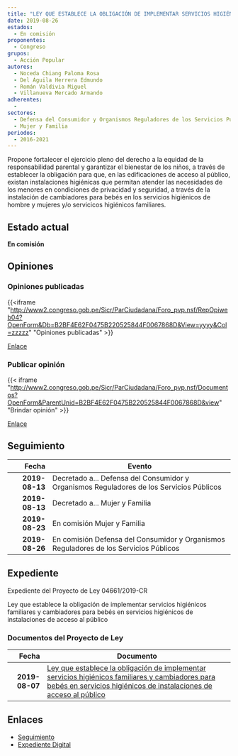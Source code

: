 ```yaml
---
title: "LEY QUE ESTABLECE LA OBLIGACIÓN DE IMPLEMENTAR SERVICIOS HIGIÉNICOS FAMILIARES Y CAMBIADORES PARA BEBÉS EN SERVICIOS HIGIÉNICOS DE INSTALACIONES DE ACCESO AL PÚBLICO"
date: 2019-08-26
estados: 
  - En comisión
proponentes: 
  - Congreso
grupos: 
  - Acción Popular
autores: 
  - Noceda Chiang Paloma Rosa
  - Del Águila Herrera Edmundo
  - Román Valdivia Miguel
  - Villanueva Mercado Armando
adherentes: 
  - 
sectores: 
  - Defensa del Consumidor y Organismos Reguladores de los Servicios Públicos
  - Mujer y Familia
periodos: 
  - 2016-2021
---
```


Propone fortalecer el ejercicio pleno del derecho a la equidad de la responsabilidad parental y garantizar el bienestar de los niños, a través de establecer la obligación para que, en las edificaciones de acceso al público, existan instalaciones higiénicas que permitan atender las necesidades de los menores en condiciones de privacidad y seguridad, a través de la instalación de cambiadores para bebés en los servicios higiénicos de hombre y mujeres y/o servicicos higiénicos familiares.


## Estado actual

**En comisión**

## Opiniones

### Opiniones publicadas

{{<iframe "http://www2.congreso.gob.pe/Sicr/ParCiudadana/Foro_pvp.nsf/RepOpiweb04?OpenForm&Db=B2BF4E62F0475B220525844F0067868D&View=yyyy&Col=zzzzz" "Opiniones publicadas" >}}

[Enlace](http://www2.congreso.gob.pe/Sicr/ParCiudadana/Foro_pvp.nsf/RepOpiweb04?OpenForm&Db=B2BF4E62F0475B220525844F0067868D&View=yyyy&Col=zzzzz)
### Publicar opinión

{{< iframe "http://www2.congreso.gob.pe/Sicr/ParCiudadana/Foro_pvp.nsf/Documentos?OpenForm&ParentUnid=B2BF4E62F0475B220525844F0067868D&view" "Brindar opinión" >}}

[Enlace](http://www2.congreso.gob.pe/Sicr/ParCiudadana/Foro_pvp.nsf/Documentos?OpenForm&ParentUnid=B2BF4E62F0475B220525844F0067868D&view)

## Seguimiento

| Fecha | Evento |
|------:|--------|
| **2019-08-13** | Decretado a... Defensa del Consumidor y Organismos Reguladores de los Servicios Públicos|
| **2019-08-13** | Decretado a... Mujer y Familia|
| **2019-08-23** | En comisión Mujer y Familia|
| **2019-08-26** | En comisión Defensa del Consumidor y Organismos Reguladores de los Servicios Públicos|


## Expediente

Expediente del Proyecto de Ley 04661/2019-CR

Ley que establece la obligación de implementar servicios higiénicos familiares y cambiadores para bebés en servicios higiénicos de instalaciones de acceso al público


### Documentos del Proyecto de Ley

| Fecha | Documento |
|------:|--------|
| **2019-08-07** | [Ley que establece la obligación de implementar servicios higiénicos familiares y cambiadores para bebés en servicios higiénicos de instalaciones de acceso al público](http://www.leyes.congreso.gob.pe/Documentos/2016_2021/Proyectos_de_Ley_y_de_Resoluciones_Legislativas/PL0466120190807.pdf) |

## Enlaces 

- [Seguimiento](http://www2.congreso.gob.pe/Sicr/TraDocEstProc/CLProLey2016.nsf/f7fff46988ca05b1052578e100829cc7/3b3f2b609ea79ef10525844f0072fb33?OpenDocument)
- [Expediente Digital](http://www2.congreso.gob.pe/Sicr/TraDocEstProc/CLProLey2016.nsf/f7fff46988ca05b1052578e100829cc7/3b3f2b609ea79ef10525844f0072fb33?OpenDocument&Click=05257FB7005EB655.eb71d0cf91d8294e05256cdf006b5706/$Body/0.1C6C)
